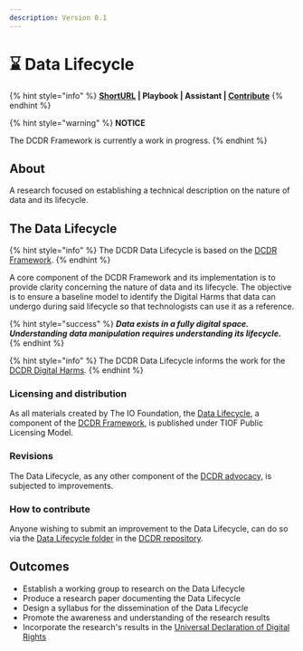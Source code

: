 ```yaml
---
description: Version 0.1
---
```


# ⌛ Data Lifecycle

{% hint style="info" %}
****[**ShortURL**](https://tiof.click/DCDRDataLifecycle) **| Playbook | Assistant |** [**Contribute**](https://tiof.click/DCDRDataLifecycleContribute)****
{% endhint %}

{% hint style="warning" %}
**NOTICE**

The DCDR Framework is currently a work in progress.
{% endhint %}

## About

A research focused on establishing a technical description on the nature of data and its lifecycle.

## The Data Lifecycle

{% hint style="info" %}
The DCDR Data Lifecycle is based on the [DCDR Framework](https://tiof.click/DCDRFramework).
{% endhint %}

A core component of the DCDR Framework and its implementation is to provide clarity concerning the nature of data and its lifecycle. The objective is to ensure a baseline model to identify the Digital Harms that data can undergo during said lifecycle so that technologists can use it as a reference.

{% hint style="success" %}
_**Data exists in a fully digital space. Understanding data manipulation requires understanding its lifecycle.**_
{% endhint %}

{% hint style="info" %}
The DCDR Data Lifecycle informs the work for the [DCDR Digital Harms](https://tiof.click/DCDRDataLifecycle).
{% endhint %}

### Licensing and distribution

As all materials created by The IO Foundation, the [Data Lifecycle](https://tiof.click/DCDRDataLifecycle), a component of the [DCDR Framework](https://tiof.click/DCDRFramework), is published under TIOF Public Licensing Model.

### Revisions

The Data Lifecycle, as any other component of the [DCDR advocacy](https://tiof.click/DCDRDocs), is subjected to improvements.

### How to contribute

Anyone wishing to submit an improvement to the Data Lifecycle, can do so via the [Data Lifecycle folder](https://tiof.click/DCDRDataLifecycleContribute) in the [DCDR repository](https://tiof.click/DCDRRepo).

## Outcomes

* Establish a working group to research on the Data Lifecycle
* Produce a research paper documenting the Data Lifecycle
* Design a syllabus for the dissemination of the Data Lifecycle
* Promote the awareness and understanding of the research results
* Incorporate the research's results in the [Universal Declaration of Digital Rights](https://tiof.click/UDDRDocs)
